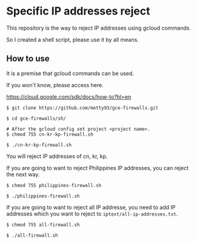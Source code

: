 # Specific IP addresses reject
This repository is the way to reject IP addresses using gcloud commands.

So I created a shell script, please use it by all means.

## How to use

It is a premise that gcloud commands can be used.

If you won't know, please access here.

https://cloud.google.com/sdk/docs/how-to?hl=en

```
$ git clone https://github.com/motty93/gce-firewalls.git

$ cd gce-firewalls/sh/

# After the gcloud config set project <project name>.
$ chmod 755 cn-kr-kp-firewall.sh

$ ./cn-kr-kp-firewall.sh
```

You will reject IP addresses of cn, kr, kp.

If you are going to want to reject Philippines IP addresses, you can reject the next way.

```
$ chmod 755 philippines-firewall.sh

$ ./philippines-firewall.sh
```

If you are going to want to reject all IP addresse, you need to add IP addresses which you want to reject to `iptext/all-ip-addresses.txt`.

```
$ chmod 755 all-firewall.sh

$ ./all-firewall.sh
```
